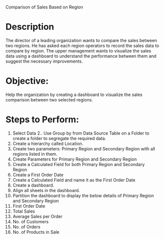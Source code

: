 Comparison of Sales Based on Region

# Description
The director of a leading organization wants to compare the sales between two regions. He has asked each region operators to record the sales data to compare by region. The upper management wants to visualize the sales data using a dashboard to understand the performance between them and suggest the necessary improvements.

# Objective:
Help the organization by creating a dashboard to visualize the sales comparison between two selected regions.


# Steps to Perform:

1.	Select Data
2..	Use Group by from Data Source Table on a Folder to create a folder to segregate the required data.  
3.	Create a hierarchy called Location.
4.	Create two parameters: Primary Region and Secondary Region with all regions listed in them.
5.	Create Parameters for Primary Region and Secondary Region
6.	Create a Calculated Field for both Primary Region and Secondary Region
7.	Create a First Order Date
8.	Create a Calculated Field and name it as the First Order Date
9.	Create a dashboard.
10.	Align all sheets in the dashboard.
11.	Partition the dashboard to display the below details of Primary Region and Secondary Region
12.	First Order Date
13.	Total Sales
14.	Average Sales per Order
15.	No. of Customers
16.	No. of Orders
17.	No. of Products in Sale

